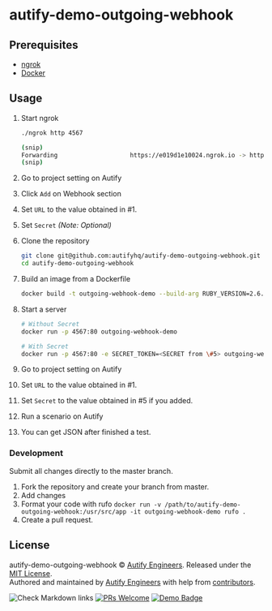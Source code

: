 # autify-demo-outgoing-webhook

## Prerequisites

- [ngrok](https://ngrok.com/)
- [Docker](https://www.docker.com/)

## Usage

1. Start ngrok

   ```bash
   ./ngrok http 4567

   (snip)
   Forwarding                    https://e019d1e10024.ngrok.io -> http://localhost:4567
   (snip)
   ```

1. Go to project setting on Autify
1. Click `Add` on Webhook section
1. Set `URL` to the value obtained in #1.
1. Set `Secret` _(Note: Optional)_
1. Clone the repository

   ```bash
   git clone git@github.com:autifyhq/autify-demo-outgoing-webhook.git
   cd autify-demo-outgoing-webhook
   ```

1. Build an image from a Dockerfile

   ```bash
   docker build -t outgoing-webhook-demo --build-arg RUBY_VERSION=2.6.5-alpine3.10 --build-arg BUNDLER_VERSION=2.0.2 .
   ```

1. Start a server

   ```bash
   # Without Secret
   docker run -p 4567:80 outgoing-webhook-demo

   # With Secret
   docker run -p 4567:80 -e SECRET_TOKEN=<SECRET from \#5> outgoing-webhook-demo
   ```

1. Go to project setting on Autify
1. Set `URL` to the value obtained in #1.
1. Set `Secret` to the value obtained in #5 if you added.
1. Run a scenario on Autify
1. You can get JSON after finished a test.

### Development

Submit all changes directly to the master branch.

1. Fork the repository and create your branch from master.
1. Add changes
1. Format your code with rufo `docker run -v /path/to/autify-demo-outgoing-webhook:/usr/src/app -it outgoing-webhook-demo rufo .`
1. Create a pull request.

## License

autify-demo-outgoing-webhook © [Autify Engineers](https://github.com/autifyhq). Released under the [MIT License](LICENSE).<br/>
Authored and maintained by [Autify Engineers](https://github.com/autifyhq) with help from [contributors](https://github.com/autifyhq/autify-demo-outgoing-webhook/graphs/contributors).

[github-action-badge]: https://github.com/autifyhq/autify-demo-outgoing-webhook/workflows/lint/badge.svg

[pr-welcome-badge]: https://img.shields.io/badge/PRs-welcome-brightgreen.svg
[pr-welcome-link]: http://makeapullrequest.com

[demo-badge]: https://img.shields.io/badge/Autify-Demo-brightgreen
[demo-link]:  https://github.com/search?utf8=%E2%9C%93&q=demo%2Buser%3Aautifyhq&type=Repositories&ref=searchresults

![Check Markdown links][github-action-badge] [![PRs Welcome][pr-welcome-badge]][pr-welcome-link] [![Demo Badge][demo-badge]][demo-link]
